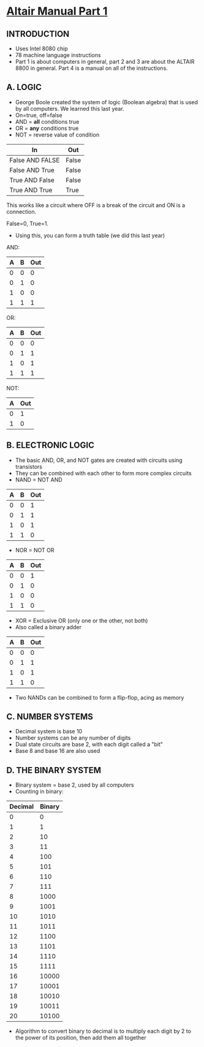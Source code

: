 # [Altair Manual Part 1](https://ubuntourist.codeberg.page/Altair-8800/part-1.html)

## INTRODUCTION

-   Uses Intel 8080 chip
-   78 machine language instructions
-   Part 1 is about computers in general, part 2 and 3 are about the ALTAIR 8800 in general. Part 4 is a manual on all of the instructions.

## A. LOGIC

-   George Boole created the system of logic (Boolean algebra) that is used by all computers. We learned this last year.
-   On=true, off=false
-   AND = **all** conditions true
-   OR = **any** conditions true
-   NOT = reverse value of condition

| In              | Out   |
| --------------- | ----- |
| False AND FALSE | False |
| False AND True  | False |
| True AND False  | False |
| True AND True   | True  |

This works like a circuit where OFF is a break of the circuit and ON is a connection.

False=0, True=1.

-   Using this, you can form a truth table (we did this last year)

AND:

| A   | B   | Out |
| --- | --- | --- |
| 0   | 0   | 0   |
| 0   | 1   | 0   |
| 1   | 0   | 0   |
| 1   | 1   | 1   |

OR:

| A   | B   | Out |
| --- | --- | --- |
| 0   | 0   | 0   |
| 0   | 1   | 1   |
| 1   | 0   | 1   |
| 1   | 1   | 1   |

NOT:

| A   | Out |
| --- | --- |
| 0   | 1   |
| 1   | 0   |

## B. ELECTRONIC LOGIC

-   The basic AND, OR, and NOT gates are created with circuits using transistors
-   They can be combined with each other to form more complex circuits
-   NAND = NOT AND

| A   | B   | Out |
| --- | --- | --- |
| 0   | 0   | 1   |
| 0   | 1   | 1   |
| 1   | 0   | 1   |
| 1   | 1   | 0   |

-   NOR = NOT OR

| A   | B   | Out |
| --- | --- | --- |
| 0   | 0   | 1   |
| 0   | 1   | 0   |
| 1   | 0   | 0   |
| 1   | 1   | 0   |

-   XOR = Exclusive OR (only one or the other, not both)
-   Also called a binary adder

| A   | B   | Out |
| --- | --- | --- |
| 0   | 0   | 0   |
| 0   | 1   | 1   |
| 1   | 0   | 1   |
| 1   | 1   | 0   |

-   Two NANDs can be combined to form a flip-flop, acing as memory

## C. NUMBER SYSTEMS

-   Decimal system is base 10
-   Number systems can be any number of digits
-   Dual state circuits are base 2, with each digit called a "bit"
-   Base 8 and base 16 are also used

## D. THE BINARY SYSTEM

-   Binary system = base 2, used by all computers
-   Counting in binary:

| Decimal | Binary |
| ------- | ------ |
| 0       | 0      |
| 1       | 1      |
| 2       | 10     |
| 3       | 11     |
| 4       | 100    |
| 5       | 101    |
| 6       | 110    |
| 7       | 111    |
| 8       | 1000   |
| 9       | 1001   |
| 10      | 1010   |
| 11      | 1011   |
| 12      | 1100   |
| 13      | 1101   |
| 14      | 1110   |
| 15      | 1111   |
| 16      | 10000  |
| 17      | 10001  |
| 18      | 10010  |
| 19      | 10011  |
| 20      | 10100  |

-   Algorithm to convert binary to decimal is to multiply each digit by 2 to the power of its position, then add them all together
